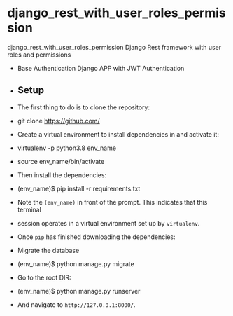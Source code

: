 # django_rest_with_user_roles_permission
django_rest_with_user_roles_permission Django Rest framework with user roles and permissions

- Base Authentication Django APP with JWT Authentication

- ## Setup

- The first thing to do is to clone the repository:

- git clone https://github.com/


- Create a virtual environment to install dependencies in and activate it:


- virtualenv -p python3.8 env_name


- source env_name/bin/activate


- Then install the dependencies:


- (env_name)$ pip install -r requirements.txt


- Note the `(env_name)` in front of the prompt. This indicates that this terminal
- session operates in a virtual environment set up by `virtualenv`.

- Once `pip` has finished downloading the dependencies:

- Migrate the database

- (env_name)$ python manage.py migrate

- Go to the root DIR:

- (env_name)$ python manage.py runserver

- And navigate to `http://127.0.0.1:8000/`.
